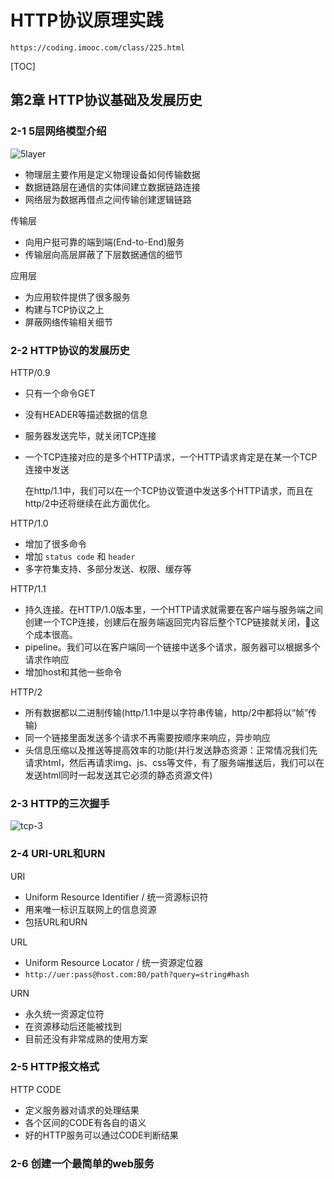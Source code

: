 # HTTP协议原理实践

    https://coding.imooc.com/class/225.html

[TOC]

## 第2章 HTTP协议基础及发展历史

### 2-1 5层网络模型介绍

![5layer](http://cdn.jerryshi.com/note/2018/internet-5layers.png)

* 物理层主要作用是定义物理设备如何传输数据
* 数据链路层在通信的实体间建立数据链路连接
* 网络层为数据再借点之间传输创建逻辑链路

传输层

* 向用户挺可靠的端到端(End-to-End)服务
* 传输层向高层屏蔽了下层数据通信的细节

应用层

* 为应用软件提供了很多服务
* 构建与TCP协议之上
* 屏蔽网络传输相关细节

### 2-2 HTTP协议的发展历史

HTTP/0.9

* 只有一个命令GET
* 没有HEADER等描述数据的信息
* 服务器发送完毕，就关闭TCP连接
* 一个TCP连接对应的是多个HTTP请求，一个HTTP请求肯定是在某一个TCP连接中发送

    在http/1.1中，我们可以在一个TCP协议管道中发送多个HTTP请求，而且在http/2中还将继续在此方面优化。

HTTP/1.0

* 增加了很多命令
* 增加 `status code` 和 `header`
* 多字符集支持、多部分发送、权限、缓存等

HTTP/1.1

* 持久连接。在HTTP/1.0版本里，一个HTTP请求就需要在客户端与服务端之间创建一个TCP连接，创建后在服务端返回完内容后整个TCP链接就关闭，这个成本很高。
* pipeline。我们可以在客户端同一个链接中送多个请求，服务器可以根据多个请求作响应
* 增加host和其他一些命令

HTTP/2

* 所有数据都以二进制传输(http/1.1中是以字符串传输，http/2中都将以“帧”传输)
* 同一个链接里面发送多个请求不再需要按顺序来响应，异步响应
* 头信息压缩以及推送等提高效率的功能(并行发送静态资源：正常情况我们先请求html，然后再请求img、js、css等文件，有了服务端推送后，我们可以在发送html同时一起发送其它必须的静态资源文件)

### 2-3 HTTP的三次握手

![tcp-3](http://cdn.jerryshi.com/note/2018/tcp-3-handshakings.png)

### 2-4 URI-URL和URN

URI

* Uniform Resource Identifier / 统一资源标识符
* 用来唯一标识互联网上的信息资源
* 包括URL和URN

URL

* Uniform Resource Locator / 统一资源定位器
* `http://uer:pass@host.com:80/path?query=string#hash`

URN

* 永久统一资源定位符
* 在资源移动后还能被找到
* 目前还没有非常成熟的使用方案

### 2-5 HTTP报文格式

HTTP CODE

* 定义服务器对请求的处理结果
* 各个区间的CODE有各自的语义
* 好的HTTP服务可以通过CODE判断结果

### 2-6 创建一个最简单的web服务
